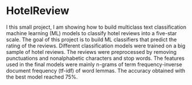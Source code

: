 # HotelReview

I this small project, I am showing how to build multiclass text classification machine learning (ML) models to classify hotel reviews into a five-star scale. The goal of this project is to build ML classifiers that predict the rating of the reviews. Different classification models were trained on a big sample of hotel reviews. The reviews were preprocessed by removing punctuations and nonalphabetic characters and stop words. The features used in the final models were mainly n-grams of term frequency-inverse document frequency (tf-idf) of word lemmas. The accuracy obtained with the best model reached 75%.
